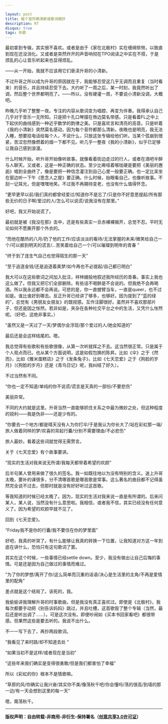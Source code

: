 ```yaml
---

layout: post
title: 每个音符都清新或歌词摘抄
description: RT
disqus: true
tags: 听歌
---
```

最初拿到专辑，其实很不喜欢。或者是由于《家在北极村》实在缠绵悱恻，以致直到现在还没消化。又或者是突然炸开的声音响彻在TPO阅读之中实在不搭，于是烦乱的心让音乐听起来也显得烦乱。

——从一开始，我就不应该用它们亵渎升哥的小清新。

不过升哥之所以成为升哥的原因就在于，我能够忍受这几乎无调而且重复（当时看来）的音乐，并且持续忍受下去。大约听了一周之后，某一时刻，我竟然听出了调，然后整个世界都明亮了。——所以，没有硬灌一周，不要说小清新没调，大概吧。

昨晚几乎听了整整一夜。专注的内容从歌词变为唱腔、再变为伴奏。我得承认自己几乎对于音乐一无所知。只是把十孔口琴摆在唇边莫名带感。只是看着FL之中上下起伏的曲线感到一种近乎数学的韵律之美。只是喜欢言和清亮的高音。只是听着《我的小清新》突然莫名感动，因为每个音符都那么清新。夜晚也是明亮，我无法入睡，想要挂电话给每个人，不说什么，只放这张专辑给他们听。当某个弦崩到很紧，苦涩忽然像燃着的烟一下都不见。听几乎一整夜《我的小清新》，似乎已足够让我自己感到浪漫。

什么时候开始，听升哥开始像听故事。就像看着街边走过的行人，或者在酒吧半醉与人聊天。又或者，这是一种正确的状态。至少比嘶哑着喉咙硬是要把《美丽的邂逅》唱到全曲终了，像是要把一种信念灌注到自己心里一般要正确。也一定比呆坐在窗边听一下午《思念人之屋》要正确。什么时候，抬眼看自己，也像听故事。不刮一记耳光，但是嘿嘿地笑。不过我不再期待变老，也没有什么值得怀念。

“更早更早以前/我们真的都曾经爱过/知道你不是忘了/只是你不好意思提起/所有那些无价的日子啊/爱过的人/怎么可以说谎/说我没有在那里。”

好吧，我又开始说谎了。

最初就是被《我没在那》击中，还是有些真实一旦赤裸裸揭开，总觉不忍。平时无论如何不愿撕开那个外衣的。

“而他在酷热的八月/扔了他的工作/应该淡淡的看待/无法掌握的未来/微笑给自己一个/可以捱到明天的谎言/…苦笑着给自己一个/可以璀璨到明年的青春 ”

“终于到了连生气自己也觉得陌生的那一天”

“至于追逐金钱/还是追逐着美梦/如今再也不必提起/自己都已明白”

我大可以在这些歌词之间加入批注，祥林嫂般地叙述我所经历的青春。事实上我也这么做了。但我又把它们全部删除。有些话不喝醉是不会说的。但我绝不会再喝酒。所以我永远都不会再说。可悲的是，你一直螳臂当车，一直是queer，也不过如是。谁比谁好到哪去。反正升哥已经讲了够多，也够好。因为提到了“蓝的绿的”，总觉有《男朋友女朋友》的既视感。互作注脚很好。虽然并不喜欢那部片子，但还是因之怅然。若非如是，夹杂在各种社交平台之中的生活，又凭什么怅然呢。（好吧，这绝非事实。）

“虽然又是一天过了一天/梦偶尔会浮现/那个爱过的人/她会知道的”

最后还是会这样结尾的。嗯。

我总觉得有些歌和有些歌很像，从第一次听就挥之不去。这当然很正常。只是属于个人观点而已。也从某个方面说明，这是如假包换的陈昇。比如《伞》之于《然而》，比如《雅米蛋糕店》之于《发条兔子》，比如《七天恋爱》之于《狗脸的岁月》（《狗脸的岁月》还是《青鸟日记》呢，我纠结了好久）。

不过当然有不同。

“你也一定不知道/单纯的你不说谎/谎言是天真的一部份/不要悲伤”

美丽异常。

不同的大约就是这里。升哥当然一直能够抓住关系之中最为微妙之处，但这种程度的锐利——我是伪非——还是少有的。

“你要去一个地方/都是晴天没有人为你打伞/于是我认为你长大了/站在彩虹那一端/旅人做着同样的梦/欢喜的背起行囊/分别不需要理由/不必悲伤”

旅人最妙。看着这些词就觉得无需赘言。

关于《七天恋爱》有个故事要讲。

“现实的生活对我来说无所谓/我每天都带着希望的欢颜”

后半句某人曾用来做了很久的签名。我一如既往地以为没有特别的含义。迷上升哥太晚，要补的课很多，分不清哪首歌是哪首歌是常事。这么著名的曲目都不记得虽然完全说不过去，但那时就是没有好好听过这首歌。

等我知道的时候已经太晚了。因为，现实的生活对我来说一直是有所谓的。后来问某人，某人说，当然没有什么意思啦。我相信，或者我不信，其实已经没有任何意义了。因为希望的欢颜早就不见了。

回到《七天恋爱》。

“Friday我不是你的行囊/我不要住在你的梦里面”

好吧，我真的听哭了。有什么能够让我真的转换一下位置，让我知道对方这一年到底在讲什么，恐怕只有这句歌词了罢。

其实在这个时候，一些事情已经settle down。至少，我没有做出让自己后悔的事情。可是还是因为自己做过的事情而难过。

“为了你的梦想/离开了你/这么简单而沉重的话语/决心是生活里的主角/不再是爱情里的配角”

差点就是这个结局了。该死的，我。

我偷偷讲我理解升哥的时事歌曲，但是我没有真正喜欢过。即使是《北极村》，我每次都要手动把《别告诉妈妈》跳过，并且吐槽，这首歌毁了整个专辑（当然，最后还是听出调了……）。可是这次没有。即便吵闹如《买本书回家看吧》都很带感。但果然这些是要去听的。我说不出什么。

不一一写下去了，再抄两段歌词。

“我看见了来时路/却不知道去处 ”

“如果当初不是这样/或者现在是当初”

“这些年来我们确实是变得很勇敢/但是我们都害怕了幸福”

所以《彩虹的你》根本不是情歌嘛。

“草原的风/你确实让我兴奋/其实你不美/像荡秋千吧/你会懂吗/荡的很高/到墙的那一边/有一天会想到这里的每一天”

嗯，甭荡秋千。

---
**版权声明：自由转载-非商用-非衍生-保持署名（[创意共享3.0许可证](https://creativecommons.org/licenses/by-nc-nd/3.0/deed.zh)）**